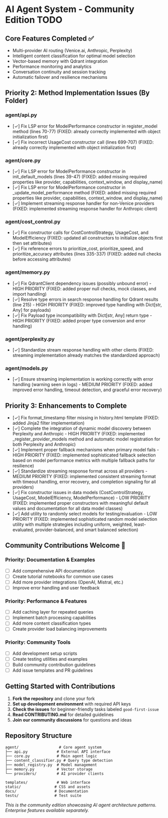 # AI Agent System - Community Edition TODO

## Core Features Completed ✅
- Multi-provider AI routing (Venice.ai, Anthropic, Perplexity)
- Intelligent content classification for optimal model selection
- Vector-based memory with Qdrant integration
- Performance monitoring and analytics
- Conversation continuity and session tracking
- Automatic failover and resilience mechanisms

## Priority 2: Method Implementation Issues (By Folder)
### agent/api.py
- [✓] Fix LSP error for ModelPerformance constructor in register_model method (lines 70-77) (FIXED: already correctly implemented with object initialization first)
- [✓] Fix incorrect UsageCost constructor call (lines 699-707) (FIXED: already correctly implemented with object initialization first)

### agent/core.py
- [✓] Fix LSP error for ModelPerformance constructor in init_default_models (lines 39-47) (FIXED: added missing required properties like provider, capabilities, context_window, and display_name)
- [✓] Fix LSP error for ModelPerformance constructor in _update_model_performance method (FIXED: added missing required properties like provider, capabilities, context_window, and display_name)
- [✓] Implement streaming response handler for non-Venice providers (FIXED: implemented streaming response handler for Anthropic client)

### agent/cost_control.py
- [✓] Fix constructor calls for CostControlStrategy, UsageCost, and ModelEfficiency (FIXED: updated all constructors to initialize objects first then set attributes)
- [✓] Fix reference errors to prioritize_cost, prioritize_speed, and prioritize_accuracy attributes (lines 335-337) (FIXED: added null checks before accessing attributes)

### agent/memory.py
- [✓] Fix QdrantClient dependency issues (possibly unbound error) - HIGH PRIORITY (FIXED: added proper null checks, mock classes, and import handling)
- [✓] Resolve type errors in search response handling for Qdrant results (line 215) - HIGH PRIORITY (FIXED: improved type handling with Dict[str, Any] for payloads)
- [✓] Fix Payload type incompatibility with Dict[str, Any] return type - HIGH PRIORITY (FIXED: added proper type conversion and error handling)

### agent/perplexity.py
- [✓] Standardize stream response handling with other clients (FIXED: streaming implementation already matches the standardized approach)

### agent/models.py
- [✓] Ensure streaming implementation is working correctly with error handling (warning seen in logs) - MEDIUM PRIORITY (FIXED: added improved error handling, timeout detection, and graceful error recovery)

## Priority 3: Enhancements to Complete
- [✓] Fix format_timestamp filter missing in history.html template (FIXED: added Jinja2 filter implementation)
- [✓] Complete the integration of dynamic model discovery between Perplexity and Anthropic - HIGH PRIORITY (FIXED: implemented _register_provider_models method and automatic model registration for both Perplexity and Anthropic)
- [✓] Implement proper fallback mechanisms when primary model fails - HIGH PRIORITY (FIXED: implemented sophisticated fallback selection based on model performance metrics with multiple fallback paths for resilience)
- [✓] Standardize streaming response format across all providers - MEDIUM PRIORITY (FIXED: implemented consistent streaming format with timeout handling, error recovery, and completion signaling for all providers)
- [✓] Fix constructor issues in data models (CostControlStrategy, UsageCost, ModelEfficiency, ModelPerformance) - LOW PRIORITY (FIXED: implemented proper constructors with meaningful default values and documentation for all data model classes)
- [✓] Add utility to randomly select models for testing/evaluation - LOW PRIORITY (FIXED: implemented sophisticated random model selection utility with multiple strategies including uniform, weighted, least-evaluated, provider-balanced, and smart balanced selection)

## Community Contributions Welcome 🤝

### Priority: Documentation & Examples
- [ ] Add comprehensive API documentation
- [ ] Create tutorial notebooks for common use cases
- [ ] Add more provider integrations (OpenAI, Mistral, etc.)
- [ ] Improve error handling and user feedback

### Priority: Performance & Features  
- [ ] Add caching layer for repeated queries
- [ ] Implement batch processing capabilities
- [ ] Add more content classification types
- [ ] Create provider load balancing improvements

### Priority: Community Tools
- [ ] Add development setup scripts
- [ ] Create testing utilities and examples
- [ ] Build community contribution guidelines
- [ ] Add issue templates and PR guidelines

## Getting Started with Contributions

1. **Fork the repository** and clone your fork
2. **Set up development environment** with required API keys
3. **Check the issues** for beginner-friendly tasks labeled `good-first-issue`
4. **Read CONTRIBUTING.md** for detailed guidelines
5. **Join our community discussions** for questions and ideas

## Repository Structure
```
agent/                  # Core agent system
├── api.py             # External API interface
├── core.py            # Main agent logic
├── content_classifier.py # Query type detection
├── model_registry.py  # Model management
├── memory.py          # Vector storage
└── providers/         # AI provider clients

templates/             # Web interface
static/               # CSS and assets
docs/                 # Documentation
tests/                # Test suite
```

*This is the community edition showcasing AI agent architecture patterns. Enterprise features available separately.*